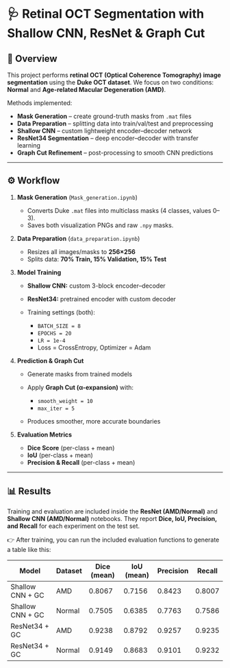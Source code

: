 # 🩺 Retinal OCT Segmentation with Shallow CNN, ResNet & Graph Cut

## 📌 Overview

This project performs **retinal OCT (Optical Coherence Tomography) image segmentation** using the **Duke OCT dataset**.
We focus on two conditions: **Normal** and **Age-related Macular Degeneration (AMD)**.

Methods implemented:

* **Mask Generation** – create ground-truth masks from `.mat` files
* **Data Preparation** – splitting data into train/val/test and preprocessing
* **Shallow CNN** – custom lightweight encoder–decoder network
* **ResNet34 Segmentation** – deep encoder–decoder with transfer learning
* **Graph Cut Refinement** – post-processing to smooth CNN predictions

---

## ⚙️ Workflow

1. **Mask Generation** (`Mask_generation.ipynb`)

   * Converts Duke `.mat` files into multiclass masks (4 classes, values 0–3).
   * Saves both visualization PNGs and raw `.npy` masks.

2. **Data Preparation** (`data_preparation.ipynb`)

   * Resizes all images/masks to **256×256**
   * Splits data: **70% Train, 15% Validation, 15% Test**

3. **Model Training**

   * **Shallow CNN:** custom 3-block encoder–decoder
   * **ResNet34:** pretrained encoder with custom decoder
   * Training settings (both):

     * `BATCH_SIZE = 8`
     * `EPOCHS = 20`
     * `LR = 1e-4`
     * Loss = CrossEntropy, Optimizer = Adam

4. **Prediction & Graph Cut**

   * Generate masks from trained models
   * Apply **Graph Cut (α-expansion)** with:

     * `smooth_weight = 10`
     * `max_iter = 5`
   * Produces smoother, more accurate boundaries

5. **Evaluation Metrics**

   * **Dice Score** (per-class + mean)
   * **IoU** (per-class + mean)
   * **Precision & Recall** (per-class + mean)

---

## 📊 Results

Training and evaluation are included inside the **ResNet (AMD/Normal)** and **Shallow CNN (AMD/Normal)** notebooks.
They report **Dice, IoU, Precision, and Recall** for each experiment on the test set.

👉 After training, you can run the included evaluation functions to generate a table like this:

| Model             | Dataset | Dice (mean) | IoU (mean) | Precision | Recall |
| ----------------- | ------- | ----------- | ---------- | --------- | ------ |
| Shallow CNN + GC  | AMD     | 0.8067      | 0.7156     | 0.8423    | 0.8007 |
| Shallow CNN + GC  | Normal  | 0.7505      | 0.6385     | 0.7763    | 0.7586 |
| ResNet34 + GC     | AMD     | 0.9238      | 0.8792     | 0.9257    | 0.9235 |
| ResNet34 + GC     | Normal  | 0.9149      | 0.8683     | 0.9101    | 0.9232 |
